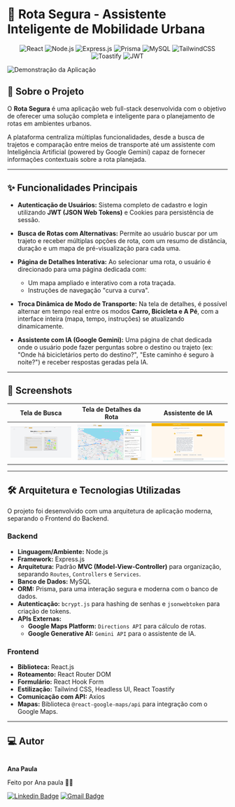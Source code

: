 # 🚀 Rota Segura - Assistente Inteligente de Mobilidade Urbana

<div align="center">
 
![React](https://img.shields.io/badge/React-20232A?style=for-the-badge&logo=react&logoColor=61DAFB)
![Node.js](https://img.shields.io/badge/Node.js-339933?style=for-the-badge&logo=nodedotjs&logoColor=white)
![Express.js](https://img.shields.io/badge/Express.js-000000?style=for-the-badge&logo=express&logoColor=white)
![Prisma](https://img.shields.io/badge/Prisma-2D3748?style=for-the-badge&logo=prisma&logoColor=white)
![MySQL](https://img.shields.io/badge/MySQL-4479A1?style=for-the-badge&logo=mysql&logoColor=white)
![TailwindCSS](https://img.shields.io/badge/Tailwind_CSS-38B2AC?style=for-the-badge&logo=tailwind-css&logoColor=white)
![Toastify](https://img.shields.io/badge/Toastify-38B2AC?style=for-the-badge&logo=toastify-css&logoColor=white)
![JWT](https://img.shields.io/badge/JWT-black?style=for-the-badge&logo=JSON%20web%20tokens)

</div>

![Demonstração da Aplicação](frontend/rota-segura/src/assets/gif.gif)



## 📖 Sobre o Projeto

O **Rota Segura** é uma aplicação web full-stack desenvolvida com o objetivo de oferecer uma solução completa e inteligente para o planejamento de rotas em ambientes urbanos.

A plataforma centraliza múltiplas funcionalidades, desde a busca de trajetos e comparação entre meios de transporte até um assistente com Inteligência Artificial (powered by Google Gemini) capaz de fornecer informações contextuais sobre a rota planejada.

---

## ✨ Funcionalidades Principais

* **Autenticação de Usuários:** Sistema completo de cadastro e login utilizando **JWT (JSON Web Tokens)** e Cookies para persistência de sessão.
  
* **Busca de Rotas com Alternativas:** Permite ao usuário buscar por um trajeto e receber múltiplas opções de rota, com um resumo de distância, duração e um mapa de pré-visualização para cada uma.
  
* **Página de Detalhes Interativa:** Ao selecionar uma rota, o usuário é direcionado para uma página dedicada com:
    * Um mapa ampliado e interativo com a rota traçada.
    * Instruções de navegação "curva a curva".
      
* **Troca Dinâmica de Modo de Transporte:** Na tela de detalhes, é possível alternar em tempo real entre os modos **Carro, Bicicleta e A Pé**, com a interface inteira (mapa, tempo, instruções) se atualizando dinamicamente.
  
* **Assistente com IA (Google Gemini):** Uma página de chat dedicada onde o usuário pode fazer perguntas sobre o destino ou trajeto (ex: "Onde há bicicletários perto do destino?", "Este caminho é seguro à noite?") e receber respostas geradas pela IA.

---

## 📸 Screenshots

| Tela de Busca                                       | Tela de Detalhes da Rota                                | Assistente de IA                                    |
| ----------------------------------------------------- | ------------------------------------------------------- | --------------------------------------------------- |
| ![Tela de Busca de Rota](frontend/rota-segura/src/assets/buscar-rota.png) | ![Tela com Detalhes da Rota](frontend/rota-segura/src/assets/detalhe-rota.png) | ![Tela do Assistente de IA](frontend/rota-segura/src/assets/ia-rota.png) |

---


## 🛠️ Arquitetura e Tecnologias Utilizadas

O projeto foi desenvolvido com uma arquitetura de aplicação moderna, separando o Frontend do Backend.

### Backend

* **Linguagem/Ambiente:** Node.js
* **Framework:** Express.js
* **Arquitetura:** Padrão **MVC (Model-View-Controller)** para organização, separando `Routes`, `Controllers` e `Services`.
* **Banco de Dados:** MySQL
* **ORM:** Prisma, para uma interação segura e moderna com o banco de dados.
* **Autenticação:** `bcrypt.js` para hashing de senhas e `jsonwebtoken` para criação de tokens.
* **APIs Externas:**
    * **Google Maps Platform:** `Directions API` para cálculo de rotas.
    * **Google Generative AI:** `Gemini API` para o assistente de IA.

### Frontend

* **Biblioteca:** React.js
* **Roteamento:** React Router DOM
* **Formulário:** React Hook Form
* **Estilização:** Tailwind CSS, Headless UI, React Toastify
* **Comunicação com API:** Axios
* **Mapas:** Biblioteca `@react-google-maps/api` para integração com o Google Maps.

---


<h2> 💻 Autor</h2>

 <img style="border-radius: 50%;" src="https://avatars.githubusercontent.com/u/149811410?s=400&u=bb09c5d7f36aed097c3d8654b8d445ee587ed4b1&v=4" width="100px;" alt=""/>
 <br />
 <b>Ana Paula</b>

Feito por Ana paula 👋🏽 

[![Linkedin Badge](https://img.shields.io/badge/-Ana-blue?style=flat-square&logo=Linkedin&logoColor=white&link=https://www.linkedin.com/in/ana-paula-araujo-22bb69267?utm_source=share&utm_campaign=share_via&utm_content=profile&utm_medium=ios_app)](https://www.linkedin.com/in/ana-paula-araujo-22bb69267?utm_source=share&utm_campaign=share_via&utm_content=profile&utm_medium=ios_app) 
[![Gmail Badge](https://img.shields.io/badge/-Gmail-c14438?style=flat-square&logo=Gmail&logoColor=white&link=mailto:ana.paraujosanto@gmail.com)](mailto:ana.paraujosanto@gmail.com)
